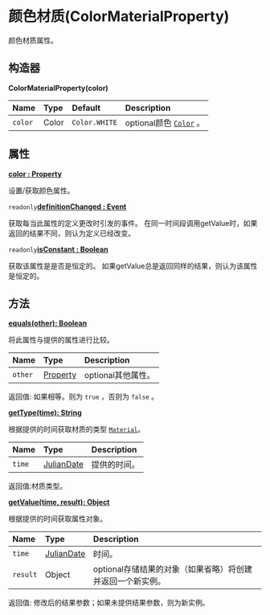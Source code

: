 # 颜色材质(ColorMaterialProperty)

颜色材质属性。

## 构造器

**ColorMaterialProperty(color)**

| Name    | Type  | Default       | Description                                                  |
| :------ | :---- | :------------ | :----------------------------------------------------------- |
| `color` | Color | `Color.WHITE` | optional颜色 [`Color`](https://www.vvpstk.com/public/Cesium/Documentation/Color.html) 。 |

## 属性

**[color : Property]()**

设置/获取颜色属性。

`readonly`**[definitionChanged : Event]()**

获取每当此属性的定义更改时引发的事件。 在同一时间段调用getValue时，如果返回的结果不同，则认为定义已经改变。

`readonly`**[isConstant : Boolean]()**

获取该属性是是否是恒定的。 如果getValue总是返回同样的结果，则认为该属性是恒定的。

## 方法

**[equals(other): Boolean]()**

将此属性与提供的属性进行比较。

| Name    | Type                                                         | Description        |
| :------ | :----------------------------------------------------------- | :----------------- |
| `other` | [Property](https://www.vvpstk.com/public/Cesium/Documentation/Property.html) | optional其他属性。 |

返回值: 如果相等。则为 `true` ，否则为 `false` 。

**[getType(time): String]()**

根据提供的时间获取材质的类型 [`Material`](https://www.vvpstk.com/public/Cesium/Documentation/Material.html)。

| Name   | Type                                                         | Description  |
| :----- | :----------------------------------------------------------- | :----------- |
| `time` | [JulianDate](https://www.vvpstk.com/public/Cesium/Documentation/JulianDate.html) | 提供的时间。 |

返回值:材质类型。

**[getValue(time, result): Object]()**

根据提供的时间获取属性对象。

| Name     | Type                                                         | Description                                                |
| :------- | :----------------------------------------------------------- | :--------------------------------------------------------- |
| `time`   | [JulianDate](https://www.vvpstk.com/public/Cesium/Documentation/JulianDate.html) | 时间。                                                     |
| `result` | Object                                                       | optional存储结果的对象（如果省略）将创建并返回一个新实例。 |

返回值: 修改后的结果参数；如果未提供结果参数，则为新实例。